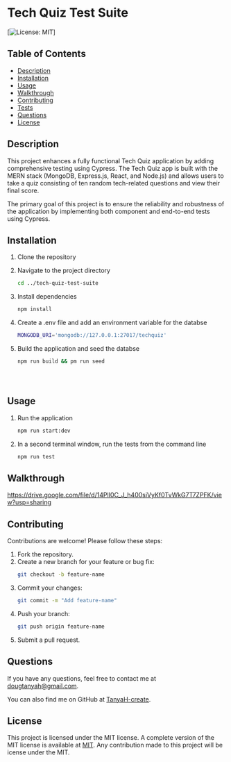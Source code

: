 # Tech Quiz Test Suite
[![License: MIT](https://img.shields.io/badge/License-MIT-yellow.svg)] 

## Table of Contents
- [Description](#description)
- [Installation](#installation)
- [Usage](#usage)
- [Walkthrough](#walkthrough)
- [Contributing](#contributing)
- [Tests](#tests)
- [Questions](#questions)
- [License](#license)

## Description
This project enhances a fully functional Tech Quiz application by adding comprehensive testing using Cypress. The Tech Quiz app is built with the MERN stack (MongoDB, Express.js, React, and Node.js) and allows users to take a quiz consisting of ten random tech-related questions and view their final score.

The primary goal of this project is to ensure the reliability and robustness of the application by implementing both component and end-to-end tests using Cypress.


## Installation
1. Clone the repository

2. Navigate to the project directory 
   ```bash
   cd ../tech-quiz-test-suite

3. Install dependencies
   ```bash
   npm install

4. Create a .env file and add an environment variable for the databse
   ```bash
   MONGODB_URI='mongodb://127.0.0.1:27017/techquiz'
   
5. Build the application and seed the databse
   ```bash
   npm run build && pm run seed
   




## Usage
1. Run the application
   ```bash
   npm run start:dev
   
2. In a second terminal window, run the tests from the command line
   ```bash
   npm run test


## Walkthrough
https://drive.google.com/file/d/14PlI0C_J_h400siVyKf0TvWkG7T7ZPFK/view?usp=sharing


## Contributing
Contributions are welcome! Please follow these steps:
1.	Fork the repository.
2.	Create a new branch for your feature or bug fix:
    ```bash
    git checkout -b feature-name
3.	Commit your changes:
    ```bash
    git commit -m "Add feature-name"
4.	Push your branch:
    ```bash
    git push origin feature-name
5.	Submit a pull request.


## Questions

 If you have any questions, feel free to contact me at dougtanyah@gmail.com.

 You can also find me on GitHub at [TanyaH-create](https://github.com/TanyaH-create).



## License
This project is licensed under the MIT license. A complete version of the MIT license is available at [MIT](https://opensource.org/licenses/MIT).
Any contribution made to this project will be icense under the MIT.
 

